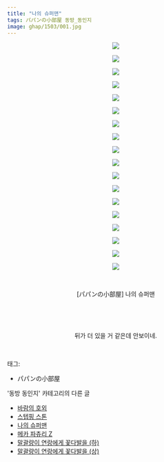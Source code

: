 ```yaml
---
title: "나의 슈퍼맨"
tags: パパンの小部屋 동방_동인지
image: ghap/1503/001.jpg
---
```

<div class="article">
<p style="text-align: center; clear: none; float: none;"><img src="{{ site.nasurl }}/ghap/1503/001.jpg"/></p>
<p style="text-align: center; clear: none; float: none;"><img src="{{ site.nasurl }}/ghap/1503/002.jpg"/></p>
<p style="text-align: center; clear: none; float: none;"><img src="{{ site.nasurl }}/ghap/1503/003.jpg"/></p>
<p style="text-align: center; clear: none; float: none;"><img src="{{ site.nasurl }}/ghap/1503/004.jpg"/></p>
<p style="text-align: center; clear: none; float: none;"><img src="{{ site.nasurl }}/ghap/1503/005.jpg"/></p>
<p style="text-align: center; clear: none; float: none;"><img src="{{ site.nasurl }}/ghap/1503/006.jpg"/></p>
<p style="text-align: center; clear: none; float: none;"><img src="{{ site.nasurl }}/ghap/1503/007.jpg"/></p>
<p style="text-align: center; clear: none; float: none;"><img src="{{ site.nasurl }}/ghap/1503/008.jpg"/></p>
<p style="text-align: center; clear: none; float: none;"><img src="{{ site.nasurl }}/ghap/1503/009.jpg"/></p>
<p style="text-align: center; clear: none; float: none;"><img src="{{ site.nasurl }}/ghap/1503/010.jpg"/></p>
<p style="text-align: center; clear: none; float: none;"><img src="{{ site.nasurl }}/ghap/1503/011.jpg"/></p>
<p style="text-align: center; clear: none; float: none;"><img src="{{ site.nasurl }}/ghap/1503/012.jpg"/></p>
<p style="text-align: center; clear: none; float: none;"><img src="{{ site.nasurl }}/ghap/1503/013.jpg"/></p>
<p style="text-align: center; clear: none; float: none;"><img src="{{ site.nasurl }}/ghap/1503/014.jpg"/></p>
<p style="text-align: center; clear: none; float: none;"><img src="{{ site.nasurl }}/ghap/1503/015.jpg"/></p>
<p style="text-align: center; clear: none; float: none;"><img src="{{ site.nasurl }}/ghap/1503/016.jpg"/></p>
<p style="text-align: center; clear: none; float: none;"><img src="{{ site.nasurl }}/ghap/1503/017.jpg"/></p>
<p style="text-align: center; clear: none; float: none;"><img src="{{ site.nasurl }}/ghap/1503/018.jpg"/></p>
<p style="text-align: center; clear: none; float: none;"><br/></p>
<p style="text-align: center; clear: none; float: none;">[パパンの小部屋] 나의 슈퍼맨</p>
<p style="text-align: center; clear: none; float: none;"><br/></p>
<p style="text-align: center; clear: none; float: none;"><br/></p>
<p style="text-align: center; clear: none; float: none;">뒤가 더 있을 거 같은데 안보이네.</p>
<p><br/></p>
</div><div class="tagTrail">
<p>태그: </p>
<ul>
<li>パパンの小部屋</li>
</ul>
</div><div class="another">
<p>'동방 동인지' 카테고리의 다른 글</p>
<ul>
<li><a href="/2016-08-11-ghap_1506">바람의 호외</a></li>
<li><a href="/2016-08-11-ghap_1505">스텝핑 스톤</a></li>
<li><a href="/2016-08-11-ghap_1503">나의 슈퍼맨</a></li>
<li><a href="/2016-08-11-ghap_1502">메카 파츄리 Z</a></li>
<li><a href="/2016-08-11-ghap_1501">말괄량이 연랑에게 꽃다발을 (하)</a></li>
<li><a href="/2016-08-11-ghap_1500">말괄량이 연랑에게 꽃다발을 (상)</a></li>
</ul>
</div><div class="cb_module cb_fluid">
<div class="cb_wrt cb_profile">
</div><!-- commentList close -->
</div>